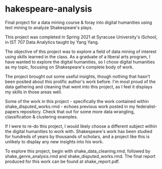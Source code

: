 # hakespeare-analysis
Final project for a data mining course &amp; foray into digital humanities using text mining to analyze Shakespeare's plays.

This project was completed in Spring 2021 at Syracuse University's iSchool, in IST 707 Data Analytics taught by Yang Yang.

The objective of this project was to explore a field of data mining of interest using skills learned in the class. As a graduate of a liberal arts program, I have wanted to explore the digital humanities, so I chose digital humanities as my topic, focusing on Shakespeare's complete body of work. 

The project brought out some useful insights, though nothing that hasn't been posited about this prolific author's work before. I'm most proud of the data gathering and cleaning that went into this project, as I feel it displays my skills in those areas well. 

Some of the work in this project - specifically the work contained within shake_disputed_works.rmd - echoes previous work posted in my federalist-papers repository. Check that out for some more data wrangling, classification & clustering examples.

If I were to re-do this project, I would likely choose a different subject within the digital humanities to work with. Shakespeare's work has been studied for hundreds of years by thousands of scholars, and a project like this is unlikely to display any new insights into his work. 

To explore this project, begin with shake_data_cleaning.rmd, followed by shake_genre_analysis.rmd and shake_disputed_works.rmd. The final report produced for this work can be found at shake_report.pdf.
